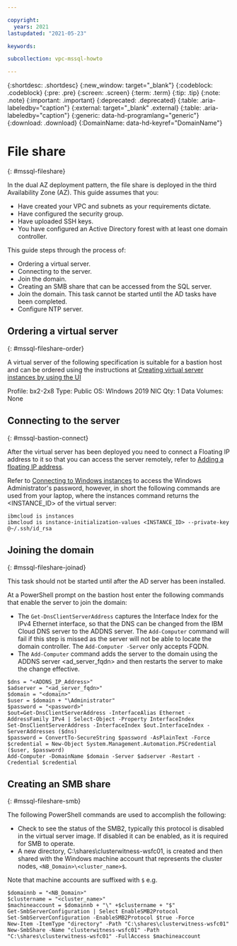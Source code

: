 ```yaml
---

copyright:
  years: 2021
lastupdated: "2021-05-23"

keywords:

subcollection: vpc-mssql-howto

---
```


{:shortdesc: .shortdesc}
{:new_window: target="_blank"}
{:codeblock: .codeblock}
{:pre: .pre}
{:screen: .screen}
{:term: .term}
{:tip: .tip}
{:note: .note}
{:important: .important}
{:deprecated: .deprecated}
{:table: .aria-labeledby="caption"}
{:external: target="_blank" .external}
{:table: .aria-labeledby="caption"}
{:generic: data-hd-programlang="generic"}
{:download: .download}
{:DomainName: data-hd-keyref="DomainName"}

# File share
{: #mssql-fileshare}

In the dual AZ deployment pattern, the file share is deployed in the third Availability Zone (AZ). This guide assumes that you:

* Have created your VPC and subnets as your requirements dictate.
* Have configured the security group.
* Have uploaded SSH keys.
* You have configured an Active Directory forest with at least one domain controller.

This guide steps through the process of:

* Ordering a virtual server.
* Connecting to the server.
* Join the domain.
* Creating an SMB share that can be accessed from the SQL server.
* Join the domain. This task cannot be started until the AD tasks have been completed.
* Configure NTP server.

## Ordering a virtual server
{: #mssql-fileshare-order}

A virtual server of the following specification is suitable for a bastion host and can be ordered using the instructions at [Creating virtual server instances by using the UI](/docs/vpc?topic=vpc-creating-virtual-servers)

Profile: bx2-2x8
Type: Public
OS: WIndows 2019
NIC Qty: 1
Data Volumes: None


## Connecting to the server
{: #mssql-bastion-connect}

After the virtual server has been deployed you need to connect a Floating IP address to it so that you can access the server remotely, refer to [Adding a floating IP address](/docs/vpc?topic=vpc-using-instance-vnics#adding-floating-ip).

Refer to [Connecting to Windows instances](/docs/vpc?topic=vpc-vsi_is_connecting_windows) to access the Windows Administrator's password, however, in short the following commands are used from your laptop, where the instances command returns the <INSTANCE_ID> of the virtual server:

```
ibmcloud is instances
ibmcloud is instance-initialization-values <INSTANCE_ID> --private-key @~/.ssh/id_rsa
```

## Joining the domain
{: #mssql-fileshare-joinad}

This task should not be started until after the AD server has been installed.

At a PowerShell prompt on the bastion host enter the following commands that enable the server to join the domain:

* The `Get-DnsClientServerAddress` captures the Interface Index for the IPv4 Ethernet interface, so that the DNS can be changed from the IBM Cloud DNS server to the ADDNS server. The `Add-Computer` command will fail if this step is missed as the server will not be able to locate the domain controller. The `Add-Computer -Server` only accepts FQDN.
* The `Add-Computer` command adds the server to the domain <domain> using the ADDNS server <ad_server_fqdn> and then restarts the server to make the change effective.

```
$dns = "<ADDNS_IP_Address>"
$adserver = "<ad_server_fqdn>"
$domain = "<domain>"
$user = $domain + "\Administrator"
$password = "<password>"
$out=Get-DnsClientServerAddress -InterfaceAlias Ethernet -AddressFamily IPv4 | Select-Object -Property InterfaceIndex
Set-DnsClientServerAddress -InterfaceIndex $out.InterfaceIndex -ServerAddresses ($dns)
$password = ConvertTo-SecureString $password -AsPlainText -Force
$credential = New-Object System.Management.Automation.PSCredential ($user, $password)
Add-Computer -DomainName $domain -Server $adserver -Restart -Credential $credential
```

## Creating an SMB share
{: #mssql-fileshare-smb}

The following PowerShell commands are used to accomplish the following:

* Check to see the status of the SMB2, typically this protocol is disabled in the virtual server image. If disabled it can be enabled, as it is required for SMB to operate.
* A new directory, C:\shares\clusterwitness-wsfc01, is created and then shared with the Windows machine account that represents the cluster nodes, `<NB_Domain>\<cluster_name>$`.

Note that machine accounts are suffixed with `$` e.g.

```
$domainnb = "<NB_Domain>"
$clustername = "<cluster_name>"
$machineaccount = $domainnb + "\" +$clustername + "$"
Get-SmbServerConfiguration | Select EnableSMB2Protocol
Set-SmbServerConfiguration -EnableSMB2Protocol $true -Force
New-Item -ItemType "directory" -Path "C:\shares\clusterwitness-wsfc01"
New-SmbShare -Name "clusterwitness-wsfc01" -Path "C:\shares\clusterwitness-wsfc01" -FullAccess $machineaccount
```

